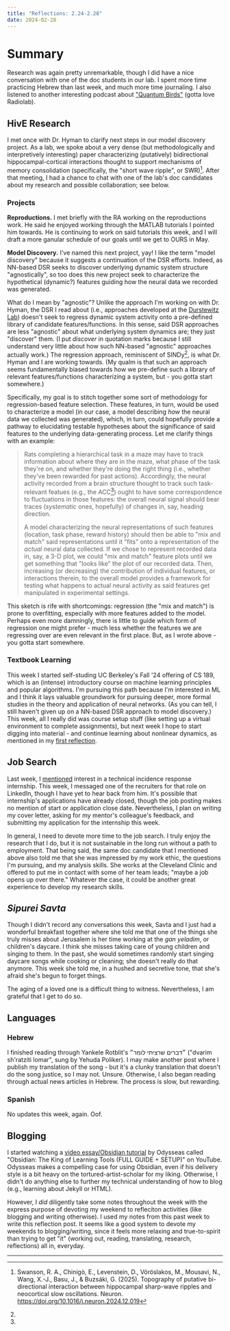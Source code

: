 ```yaml
---
title: "Reflections: 2.24-2.28"
date: 2024-02-28
---
```

# Summary 
Research was again pretty unremarkable, though I did have a nice conversation with one of the doc students in our lab. I spent more time practicing Hebrew than last week, and much more time journaling. I also listened to another interesting podcast about ["Quantum Birds"](https://radiolab.org/podcast/quantum-birds) (gotta love Radiolab). 

## HivE Research
I met once with Dr. Hyman to clarify next steps in our model discovery project. As a lab, we spoke about a very dense (but methodologically and interpretively interesting) paper characterizing (putatively) bidirectional hippocampal-cortical interactions thought to support mechanisms of memory consolidation (specifically, the "short wave ripple", or SWR)[^1]. After that meeting, I had a chance to chat with one of the lab's doc candidates about my research and possible collaboration; see below.  

### Projects
**Reproductions.** I met briefly with the RA working on the reproductions work. He said he enjoyed working through the MATLAB tutorials I pointed him towards. He is continuing to work on said tutorials this week, and I will draft a more ganular schedule of our goals until we get to OURS in May. 

**Model Discovery.** I've named this next project, yay! I like the term "model discovery" because it suggests a continuation of the DSR efforts. Indeed, as NN-based DSR seeks to discover underlying dynamic system structure "agnostically", so too does this new project seek to characterize the hypothetical (dynamic?) features guiding how the neural data we recorded was generated. 

What do I mean by "agnostic"? Unlike the approach I'm working on with Dr. Hyman, the DSR I read about (i.e., approaches developed at the [Durstewitz Lab](https://durstewitzlab.github.io/)) doesn't seek to regress dynamic system activity onto a pre-defined library of candidate features/functions. In this sense, said DSR approaches are less "agnostic" about what underlying system dynamics are; they just "discover" them. (I put *discover* in quotation marks because I still understand very little about how such NN-based "agnostic" approaches actually work.) The regression approach, reminiscent of SINDy[^2], is what Dr. Hyman and I are working towards. (My qualm is that such an approach seems fundamentally biased towards how we pre-define such a library of relevant features/functions characterizing a system, but - you gotta start somewhere.)

Specifically, my goal is to stitch together some sort of methodology for regression-based feature selection. These features, in turn, would be used to characterize a model (in our case, a model describing *how* the neural data we collected was generated), which, in turn, could hopefully provide a pathway to elucidating testable hypotheses about the significance of said features to the underlying data-generating process. Let me clarify things with an example: 

> Rats completing a hierarchical task in a maze may have to track information about where they are in the maze, what phase of the task they're on, and whether they're doing the right thing (i.e., whether they've been rewarded for past actions). Accordingly, the neural activity recorded from a brain structure thought to track such task-relevant featues (e.g., the ACC[^3]) ought to have some correspondence to fluctuations in those features: the overall neural signal should bear traces (*systematic* ones, hopefully) of changes in, say, heading direction.
>
> A model characterizing the neural representations of such features (location, task phase, reward history) should then be able to "mix and match" said representations until it "fits" onto a representation of the *actual* neural data collected. If we chose to represent recorded data in, say, a 3-D plot, we could "mix and match" feature plots until we get something that "looks like" the plot of our recorded data. Then, increasing (or decreasing) the contribution of individual features, or interactions therein, to the overall model provides a framework for testing what happens to actual neural activity as said features get manipulated in experimental settings.

This sketch is rife with shortcomings: regression (the "mix and match") is prone to overfitting, especially with more features added to the model. Perhaps even more damningly, there is little to guide which form of regression one might prefer - much less whether the features we are regressing over are even relevant in the first place. But, as I wrote above - you gotta start somewhere.  

### Textbook Learning
This week I started self-studing UC Berkeley's Fall '24 offering of CS 189, which is an (intense) introductory course on machine learning principles and popular algorithms. I'm pursuing this path because I'm interested in ML and I think it lays valuable groundwork for pursuing deeper, more formal studies in the theory and application of neural networks. (As you can tell, I still haven't given up on a NN-based DSR approach to model discovery.) This week, all I really did was course setup stuff (like setting up a virtual environment to complete assignments), but next week I hope to start digging into material - and continue learning about nonlinear dynamics, as mentioned in my [first reflection](2024-02-14-reflections.md). 

## Job Search
Last week, I [mentioned](2024-02-21-reflections.md) interest in a technical incidence response internship. This week, I messaged one of the recruiters for that role on LinkedIn, though I have yet to hear back from him. It's possible that internship's applications have already closed, though the job posting makes no mention of start or application close date. Nevertheless, I plan on writing my cover letter, asking for my mentor's colleague's feedback, and submitting my application for the internship this week. 

In general, I need to devote more time to the job search. I truly enjoy the research that I do, but it is not sustainable in the long run without a path to employment. That being said, the same doc candidate that I mentioned above also told me that she was impressed by my work ethic, the questions I'm pursuing, and my analysis skills. She works at the Cleveland Clinic and offered to put me in contact with some of her team leads; "maybe a job opens up over there." Whatever the case, it could be another great experience to develop my research skills. 

## *Sipurei Savta*
Though I didn't record any conversations this week, Savta and I just had a wonderful breakfast together where she told me that one of the things she truly misses about Jerusalem is her time working at the *gan yeladim*, or children's daycare. I think she misses taking care of young children and singing to them. In the past, she would sometimes randomly start singing daycare songs while cooking or cleaning; she doesn't really do that anymore. This week she told me, in a hushed and secretive tone, that she's afraid she's begun to forget things. 

The aging of a loved one is a difficult thing to witness. Nevertheless, I am grateful that I get to do so. 

## Languages
### Hebrew
I finished reading through Yankele Rotblit's ״דברים שרציתי לומר״ ("dvarim sh'ratziti lomar", sung by Yehuda Poliker). I may make another post where I publish my translation of the song - but it's a clunky translation that doesn't do the song justice, so I may not. Unsure. Otherwise, I also began reading through actual news articles in Hebrew. The process is slow, but rewarding.   

### Spanish
No updates this week, again. Oof. 

## Blogging
I started watching a [video essay/Obsidian tutorial](https://youtu.be/hSTy_BInQs8?si=5UQ9ElhsR5ScrQeH) by Odysseas called "Obsidian: The King of Learning Tools (FULL GUIDE + SETUP)" on YouTube. Odysseas makes a compelling case for using Obsidian, even if his delivery style is a bit heavy on the tortured-artist-scholar for my liking. Otherwise, I didn't do anything else to further my technical understanding of how to blog (e.g., learning about Jekyll or HTML).

However, I *did* diligently take some notes throughout the week with the express purpose of devoting my weekend to refleciton activities (like blogging and writing otherwise). I used my notes from this past week to write this reflection post. It seems like a good system to devote my weekends to blogging/writing, since it feels more relaxing and true-to-spirit than trying to get "it" (working out, reading, translating, research, reflections) all in, everyday. 

---
[^1]: Swanson, R. A., Chinigò, E., Levenstein, D., Vöröslakos, M., Mousavi, N., Wang, X.-J., Basu, J., & Buzsáki, G. (2025). Topography of putative bi-directional interaction between hippocampal sharp-wave ripples and neocortical slow oscillations. Neuron. https://doi.org/10.1016/j.neuron.2024.12.019 
[^2]: 
[^3]: 
